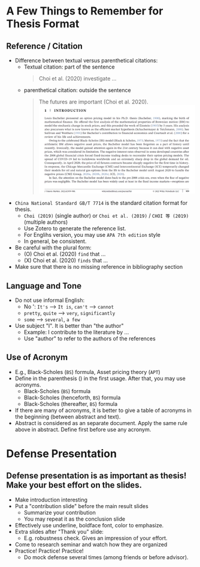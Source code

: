# A Few Things to Remember for Thesis Format

## Reference / Citation
* Difference between textual versus parenthetical citations:
  * Textual citation: part of the sentence 
    > Choi et al. (2020) investigate ...
  * parenthetical citation: outside the sentence
    > The futures are important (Choi et al. 2020).
![Group Join](../images/Citation-Example.PNG)
* `China National Standard GB/T 7714` is the standard citation format for thesis. 
  * `Choi (2019)` (single author) or  `Choi et al. (2019)` / `CHOI 等 (2019)` (multiple authors)
  * Use Zotero to generate the reference list.
  * For Englihs version, you may use `APA 7th edition` style
  * In general, be consistent.
* Be careful with the plural form:
  * (O) Choi et al. (2020) `find` that ... 
  * (X) Choi et al. (2020) `finds` that ... 
* Make sure that there is no missing reference in bibliography section 

## Language and Tone
* Do not use informal English:
  * No ': `It's` --> `It is`, `can't` --> `cannot`
  * `pretty`, `quite` --> `very`, `significantly`
  * `some` --> `several`, `a few`
* Use subject "I". It is better than "the author"
  * Example: I contribute to the literature by ...
  * Use "author" to refer to the authors of the references

## Use of Acronym
  * E.g., Black-Scholes (`BS`) formula, Asset pricing theory (`APT`)
  * Define in the parenthesis () in the first usage. After that, you may use acronyms. 
    * Black-Scholes (`BS`) formula
    * Black-Scholes (henceforth, `BS`) formula
    * Black-Scholes (thereafter, `BS`) formula
  * If there are many of acronyms, it is better to give a table of acronyms in the beginning (between abstract and text).
  * Abstract is considered as an separate document. Apply the same rule above in abstract. Define first before use any acronym.

# Defense Presentation

## Defense presentation is as important as thesis! Make your best effort on the slides.

* Make introduction interesting 
* Put a "contribution slide" before the main result slides
  * Summarize your contribution
  * You may repeat it as the conclusion slide
* Effectively use underline, boldface font, color to emphasize.
* Extra slides after "Thank you" slide: 
  * E.g. robustness check. Gives an impression of your effort.
* Come to research seminar and watch how they are organized
* Practice! Practice! Practice!
  * Do mock defense several times (among friends or before advisor).
